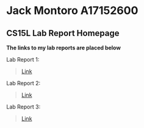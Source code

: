 # Jack Montoro A17152600 
## CS15L Lab Report Homepage
**The links to my lab reports are placed below**

Lab Report 1:

> [Link](lab-report-1-week-2.md)

Lab Report 2:

>[Link](lab-report-2-week-4.md)

Lab Report 3:

>[Link](lab-report-3-week-6.md)
